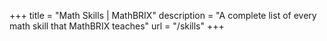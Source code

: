 +++
title = "Math Skills | MathBRIX"
description = "A complete list of every math skill that MathBRIX teaches"
url = "/skills"
+++

